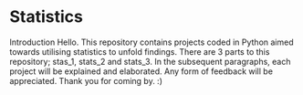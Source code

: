 # Statistics

Introduction
  Hello. This repository contains projects coded in Python aimed towards utilising statistics to unfold findings.
  There are 3 parts to this repository; stas_1, stats_2 and stats_3. In the subsequent paragraphs, each project will be explained and elaborated. 
  Any form of feedback will be appreciated. Thank you for coming by. :) 
  
  
